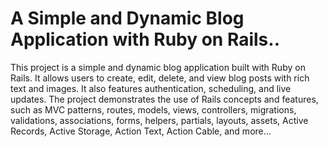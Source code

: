 
# A Simple and Dynamic Blog Application with Ruby on Rails..

This project is a simple and dynamic blog application built with Ruby on Rails. It allows users to create, edit, delete, and view blog posts with rich text and images. It also features authentication, scheduling, and live updates. The project demonstrates the use of Rails concepts and features, such as MVC patterns, routes, models, views, controllers, migrations, validations, associations, forms, helpers, partials, layouts, assets, Active Records, Active Storage, Action Text, Action Cable, and more...
